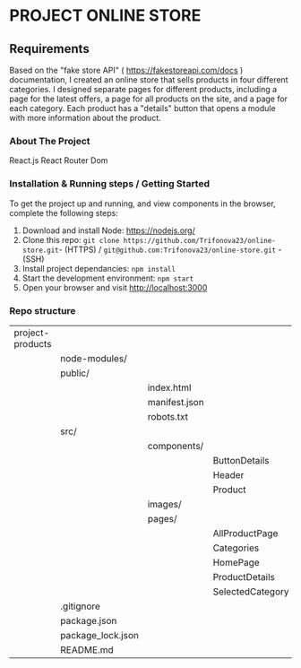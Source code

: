 # PROJECT ONLINE STORE

## Requirements

Based on the "fake store API" ( https://fakestoreapi.com/docs ) documentation, I created an online store that sells products in four different categories. I designed separate pages for different products, including a page for the latest offers, a page for all products on the site, and a page for each category. Each product has a "details" button that opens a module with more information about the product.

### About The Project

React.js
React Router Dom

### Installation & Running steps / Getting Started

To get the project up and running, and view components in the browser, complete the following steps:

1. Download and install Node: <https://nodejs.org/>
2. Clone this repo: `git clone https://github.com/Trifonova23/online-store.git`- (HTTPS) / `git@github.com:Trifonova23/online-store.git` - (SSH)
3. Install project dependancies: `npm install`
4. Start the development environment: `npm start`
5. Open your browser and visit <http://localhost:3000>

### Repo structure

|                  |                   |               |                  |
| ---------------- | ----------------- | ------------- | ---------------- |
| project-products |                   |               |                  |
|                  | node-modules/     |               |                  |
|                  | public/           |               |                  |
|                  |                   | index.html    |                  |
|                  |                   | manifest.json |                  |
|                  |                   | robots.txt    |                  |
|                  | src/              |               |                  |
|                  |                   | components/   |                  |
|                  |                   |               | ButtonDetails    |
|                  |                   |               | Header           |
|                  |                   |               | Product          |
|                  |                   | images/       |                  |
|                  |                   | pages/        |                  |
|                  |                   |               | AllProductPage   |
|                  |                   |               | Categories       |
|                  |                   |               | HomePage         |
|                  |                   |               | ProductDetails   |
|                  |                   |               | SelectedCategory |
|                  | .gitignore        |               |                  |
|                  | package.json      |               |                  |
|                  | package_lock.json |               |                  |
|                  | README.md         |               |                  |
